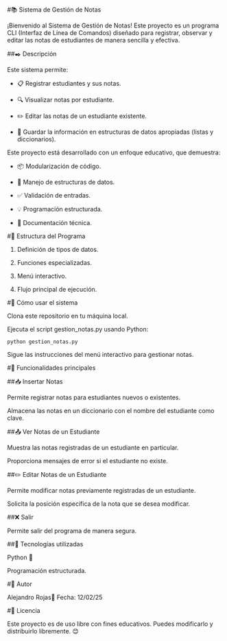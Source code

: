 #📚 Sistema de Gestión de Notas

¡Bienvenido al Sistema de Gestión de Notas! Este proyecto es un programa CLI (Interfaz de Línea de Comandos) diseñado para registrar, observar y editar las notas de estudiantes de manera sencilla y efectiva.

##✒️ Descripción

Este sistema permite:

- 📋 Registrar estudiantes y sus notas.

- 🔍 Visualizar notas por estudiante.

- ✏️ Editar las notas de un estudiante existente.

- 💾 Guardar la información en estructuras de datos apropiadas (listas y diccionarios).

Este proyecto está desarrollado con un enfoque educativo, que demuestra:

- 📦 Modularización de código.

- 📂 Manejo de estructuras de datos.

- ✅ Validación de entradas.

- 💡 Programación estructurada.

- 📖 Documentación técnica.

#📁 Estructura del Programa

1. Definición de tipos de datos.

2. Funciones especializadas.

3. Menú interactivo.

4. Flujo principal de ejecución.

#🚀 Cómo usar el sistema

Clona este repositorio en tu máquina local.

Ejecuta el script gestion_notas.py usando Python:
```
python gestion_notas.py
```
Sigue las instrucciones del menú interactivo para gestionar notas.

#🔑 Funcionalidades principales

##📥 Insertar Notas

Permite registrar notas para estudiantes nuevos o existentes.

Almacena las notas en un diccionario con el nombre del estudiante como clave.

##📤 Ver Notas de un Estudiante

Muestra las notas registradas de un estudiante en particular.

Proporciona mensajes de error si el estudiante no existe.

##✏️ Editar Notas de un Estudiante

Permite modificar notas previamente registradas de un estudiante.

Solicita la posición específica de la nota que se desea modificar.

##❌ Salir

Permite salir del programa de manera segura.

##🔧 Tecnologías utilizadas

Python 🐍

Programación estructurada.

#📌 Autor

Alejandro Rojas📅 Fecha: 12/02/25

#📜 Licencia

Este proyecto es de uso libre con fines educativos. Puedes modificarlo y distribuirlo libremente. 😊

